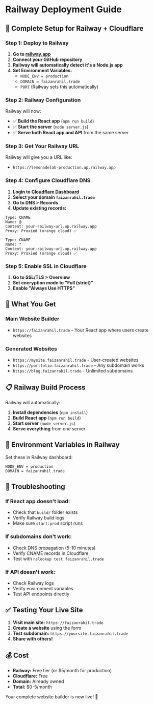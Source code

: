 # Railway Deployment Guide

## 🚀 Complete Setup for Railway + Cloudflare

### Step 1: Deploy to Railway

1. **Go to [railway.app](https://railway.app)**
2. **Connect your GitHub repository**
3. **Railway will automatically detect it's a Node.js app**
4. **Set Environment Variables:**
   - `NODE_ENV = production`
   - `DOMAIN = faizanrahil.trade`
   - `PORT` (Railway sets this automatically)

### Step 2: Railway Configuration

Railway will now:
- ✅ **Build the React app** (`npm run build`)
- ✅ **Start the server** (`node server.js`)
- ✅ **Serve both React app and API** from the same server

### Step 3: Get Your Railway URL

Railway will give you a URL like:
- `https://lemonadelab-production.up.railway.app`

### Step 4: Configure Cloudflare DNS

1. **Login to [Cloudflare Dashboard](https://dash.cloudflare.com)**
2. **Select your domain `faizanrahil.trade`**
3. **Go to DNS > Records**
4. **Update existing records:**

```
Type: CNAME
Name: @
Content: your-railway-url.up.railway.app
Proxy: Proxied (orange cloud) ✅

Type: CNAME
Name: *
Content: your-railway-url.up.railway.app
Proxy: Proxied (orange cloud) ✅
```

### Step 5: Enable SSL in Cloudflare

1. **Go to SSL/TLS > Overview**
2. **Set encryption mode to "Full (strict)"**
3. **Enable "Always Use HTTPS"**

## 🎯 What You Get

### **Main Website Builder**
- `https://faizanrahil.trade` - Your React app where users create websites

### **Generated Websites**
- `https://mysite.faizanrahil.trade` - User-created websites
- `https://portfolio.faizanrahil.trade` - Any subdomain works
- `https://blog.faizanrahil.trade` - Unlimited subdomains

## 📋 Railway Build Process

Railway will automatically:
1. **Install dependencies** (`npm install`)
2. **Build React app** (`npm run build`)
3. **Start server** (`node server.js`)
4. **Serve everything** from one server

## 🔧 Environment Variables in Railway

Set these in Railway dashboard:
```
NODE_ENV = production
DOMAIN = faizanrahil.trade
```

## 🚨 Troubleshooting

### If React app doesn't load:
- Check that `build/` folder exists
- Verify Railway build logs
- Make sure `start:prod` script runs

### If subdomains don't work:
- Check DNS propagation (5-10 minutes)
- Verify CNAME records in Cloudflare
- Test with `nslookup test.faizanrahil.trade`

### If API doesn't work:
- Check Railway logs
- Verify environment variables
- Test API endpoints directly

## ✅ Testing Your Live Site

1. **Visit main site:** `https://faizanrahil.trade`
2. **Create a website** using the form
3. **Test subdomain:** `https://yoursite.faizanrahil.trade`
4. **Share with others!**

## 💰 Cost

- **Railway:** Free tier (or $5/month for production)
- **Cloudflare:** Free
- **Domain:** Already owned
- **Total:** $0-5/month

Your complete website builder is now live! 🎉
